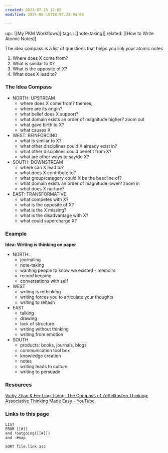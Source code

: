 ```yaml
---
created: 2023-07-15 12:02
modified: 2025-06-15T18:57:23-04:00

---
```

up:: [[My PKM Workflows]]
tags:: [[note-taking]]
related: [[How to Write Atomic Notes]]

The idea compass is a list of questions that helps you link your atomic notes
1. Where does X come from?
2. What is similar to X?
3. What is the opposite of X?
4. What does X lead to?
### The Idea Compass
- NORTH: UPSTREAM
	- where does X come from? themes,
	- where are its origin?
	- what belief does X support?
	- what domain exists an order of magnitude higher? zoom out
	- what gave birth to X?
	- what causes X
- WEST: REINFORCING:
	- what is similar to X?
	- what other disciplines could X already exist in?
	- what other disciplines could benefit from X?
	- what are other ways to say/do X?
- SOUTH: DOWNSTREAM
	- where can X lead to?
	- what does X contribute to?
	- what group/category could X be the headline of?
	- what domain exists an order of magnitude lower? zoom in
	- what does X nurture?
- EAST: TRANSFORMATIVE
	- what competes with X?
	- what is the opposite of X?
	- what is the X missing?
	- what is the disadvantage with X?
	- what could supercharge X?

### Example
**Idea: Writing is thinking on paper**
- NORTH:
	- journaling
	- note-taking
	- wanting people to know we existed - memoirs
	- record keeping
	- conversations with self
- WEST
	- writing is rethinking
	- writing forces you to articulate your thoughts
	- writing to rehash
- EAST
	- talking
	- drawing
	- lack of structure
	- writing without thinking
	- writing from emotion
- SOUTH
	- products: books, journals, blogs
	- communication tool box
	- knowledge creation
	- notes
	- writing leads to culture
	- writing to persuade
### Resources
[Vicky Zhao & Fei-Ling Tseng: The Compass of Zettelkasten Thinking: Associative Thinking Made Easy - YouTube](https://www.youtube.com/watch?v=-7r9t9T9Aww)


### Links to this page
```dataview
LIST
FROM [[#]]
and !outgoing([[#]])
and -#map

SORT file.link asc
```
